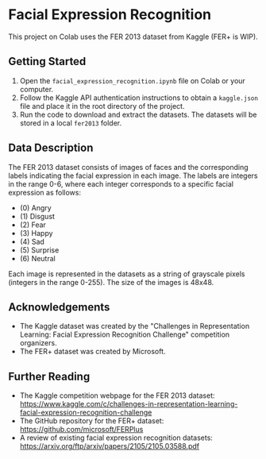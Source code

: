 # Facial Expression Recognition

This project on Colab uses the FER 2013 dataset from Kaggle (FER+ is WIP).

## Getting Started
1. Open the `facial_expression_recognition.ipynb` file on Colab or your computer.
2. Follow the Kaggle API authentication instructions to obtain a `kaggle.json` file and place it in the root directory of the project.
3. Run the code to download and extract the datasets. The datasets will be stored in a local `fer2013` folder.

## Data Description
The FER 2013 dataset consists of images of faces and the corresponding labels indicating the facial expression in each image. The labels are integers in the range 0-6, where each integer corresponds to a specific facial expression as follows:

- (0) Angry
- (1) Disgust
- (2) Fear
- (3) Happy
- (4) Sad
- (5) Surprise
- (6) Neutral

Each image is represented in the datasets as a string of grayscale pixels (integers in the range 0-255). The size of the images is 48x48.

## Acknowledgements
- The Kaggle dataset was created by the "Challenges in Representation Learning: Facial Expression Recognition Challenge" competition organizers.
- The FER+ dataset was created by Microsoft.

## Further Reading
- The Kaggle competition webpage for the FER 2013 dataset: https://www.kaggle.com/c/challenges-in-representation-learning-facial-expression-recognition-challenge
- The GitHub repository for the FER+ dataset: https://github.com/microsoft/FERPlus
- A review of existing facial expression recognition datasets: https://arxiv.org/ftp/arxiv/papers/2105/2105.03588.pdf

